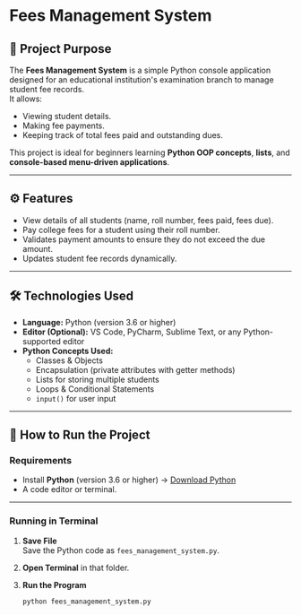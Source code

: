 # Fees Management System 

## 📌 Project Purpose
The **Fees Management System** is a simple Python console application designed for an educational institution's examination branch to manage student fee records.  
It allows:
- Viewing student details.
- Making fee payments.
- Keeping track of total fees paid and outstanding dues.

This project is ideal for beginners learning **Python OOP concepts**, **lists**, and **console-based menu-driven applications**.

---

## ⚙️ Features
- View details of all students (name, roll number, fees paid, fees due).
- Pay college fees for a student using their roll number.
- Validates payment amounts to ensure they do not exceed the due amount.
- Updates student fee records dynamically.

---

## 🛠️ Technologies Used
- **Language:** Python (version 3.6 or higher)
- **Editor (Optional):** VS Code, PyCharm, Sublime Text, or any Python-supported editor
- **Python Concepts Used:**
  - Classes & Objects
  - Encapsulation (private attributes with getter methods)
  - Lists for storing multiple students
  - Loops & Conditional Statements
  - `input()` for user input

---

## 🚀 How to Run the Project

### Requirements
- Install **Python** (version 3.6 or higher) → [Download Python](https://www.python.org/downloads/)
- A code editor or terminal.

---

### Running in Terminal
1. **Save File**  
   Save the Python code as `fees_management_system.py`.

2. **Open Terminal** in that folder.

3. **Run the Program**
   ```bash
   python fees_management_system.py
